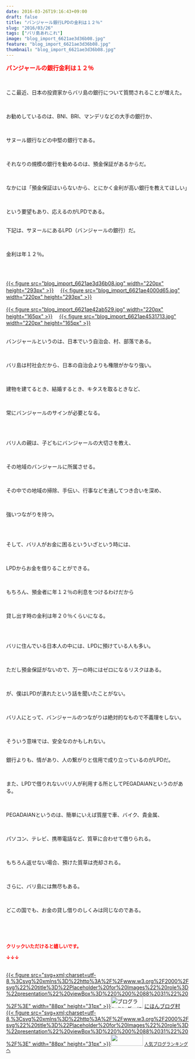 ```yaml
---
date: 2016-03-26T19:16:43+09:00
draft: false
title: "バンジャール銀行LPDの金利は１２％"
slug: "2016/03/26"
tags: ["バリ島あれこれ"]
image: "blog_import_6621ae3d36b08.jpg"
feature: "blog_import_6621ae3d36b08.jpg"
thumbnail: "blog_import_6621ae3d36b08.jpg"
---
```

<p><font color="#ff0000" size="3"><strong>バンジャールの銀行金利は１２％</strong></font></p><br/><p>ここ最近、日本の投資家からバリ島の銀行について質問されることが増えた。</p><br/><p>お勧めしているのは、BNI、BRI、マンデリなどの大手の銀行か、</p><br/><p>サヌール銀行などの中堅の銀行である。</p><br/><p>それなりの規模の銀行を勧めるのは、預金保証があるからだ。</p><p><br/></p><p>なかには「預金保証はいらないから、とにかく金利が高い銀行を教えてほしい」</p><br/><p>という要望もあり、応えるのがLPDである。</p><p><br/>下記は、サヌールにあるLPD（バンジャールの銀行）だ。</p><br/><p>金利は年１２％。</p><br/><p><br/><a href="blog_import_6621ae3ea7146.jpg">{{< figure src="blog_import_6621ae3d36b08.jpg" width="220px" height="293px" >}}</a> 　<a href="blog_import_6621ae4144d0e.jpg">{{< figure src="blog_import_6621ae4000d65.jpg" width="220px" height="293px" >}}</a> <br/><br/><a href="blog_import_6621ae43e8544.jpg">{{< figure src="blog_import_6621ae42ab529.jpg" width="220px" height="165px" >}}</a> 　<a href="blog_import_6621ae46a87ad.jpg">{{< figure src="blog_import_6621ae4531713.jpg" width="220px" height="165px" >}}</a> <br/></p><p><br/>バンジャールというのは、日本でいう自治会、村、部落である。</p><br/><p>バリ島は村社会だから、日本の自治会よりも権限がかなり強い。</p><br/><p>建物を建てるとき、結婚するとき、キタスを取るときなど、</p><br/><p>常にバンジャールのサインが必要となる。</p><br/><p><br/>バリ人の親は、子どもにバンジャールの大切さを教え、</p><br/><p>その地域のバンジャールに所属させる。</p><br/><p>その中での地域の掃除、手伝い、行事などを通してつき合いを深め、</p><br/><p>強いつながりを持つ。</p><br/><br/><p>そして、バリ人がお金に困るといういざという時には、</p><br/><p>LPDからお金を借りることができる。</p><br/><p>もちろん、預金者に年１２％の利息をつけるわけだから</p><br/><p>貸し出す時の金利は年２０％くらいになる。</p><br/><br/><p>バリに住んでいる日本人の中には、LPDに預けている人も多い。</p><br/><p>ただし預金保証がないので、万一の時にはゼロになるリスクはある。</p><br/><p>が、僕はLPDが潰れたという話を聞いたことがない。</p><br/><p>バリ人にとって、バンジャールのつながりは絶対的なもので不義理をしない。</p><br/><p>そういう意味では、安全なのかもしれない。</p><p><br/>銀行よりも、情があり、人の繋がりと信用で成り立っているのがLPDだ。</p><p><br/></p><p>また、LPDで借りれないバリ人が利用する所としてPEGADAIANというのがある。</p><br/><p>PEGADAIANというのは、簡単にいえば質屋で車、バイク、貴金属、</p><br/><p>パソコン、テレビ、携帯電話など、質草に合わせて借りられる。</p><br/><p>もちろん返せない場合、預けた質草は売却される。</p><br/><p>さらに、バリ島には無尽もある。</p><br/><p>どこの国でも、お金の貸し借りのしくみは同じなのである。</p><br/><br/><br/><p><font color="#ff0000" size="2"><strong>クリックいただけると嬉しいです。<br/></strong></font></p><p><font color="#ff0000" size="2"><strong>↓↓↓</strong></font></p><p><br/><a href="http://www.blogmura.com/ranking.html" target="_blank">{{< figure src="svg+xml;charset=utf-8,%3Csvg%20xmlns%3D%22http%3A%2F%2Fwww.w3.org%2F2000%2Fsvg%22%20title%3D%22Placeholder%20for%20Images%22%20role%3D%22presentation%22%20viewBox%3D%220%200%2088%2031%22%20%2F%3E" width="88px" height="31px" >}}<noscript><img border="0" alt="ブログランキング・にほんブログ村へ" src="https://img-proxy.blog-video.jp/images?url=http%3A%2F%2Fwww.blogmura.com%2Fimg%2Fwww88_31.gif" width="88" height="31"></noscript></a> <a href="http://www.blogmura.com/ranking.html" target="_blank">にほんブログ村</a> <br/><a title="人気ブログランキングへ" href="link.php?1804582">{{< figure src="svg+xml;charset=utf-8,%3Csvg%20xmlns%3D%22http%3A%2F%2Fwww.w3.org%2F2000%2Fsvg%22%20title%3D%22Placeholder%20for%20Images%22%20role%3D%22presentation%22%20viewBox%3D%220%200%2088%2031%22%20%2F%3E" width="88px" height="31px" >}}<noscript><img border="0" src="https://blog.with2.net/img/banner/banner_22.gif" width="88" height="31"></noscript></a> <a style="FONT-SIZE: 12px" href="link.php?1804582">人気ブログランキングへ</a> </p>

